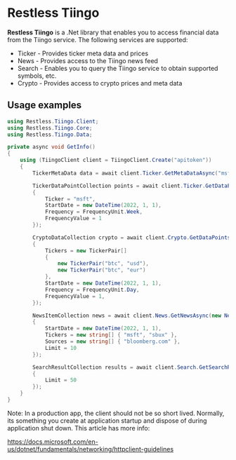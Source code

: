 # Restless Tiingo

**Restless Tiingo** is a .Net library that enables you to access financial data from the Tiingo service.
The following services are supported:

- Ticker - Provides ticker meta data and prices
- News - Provides access to the Tiingo news feed
- Search - Enables you to query the Tiingo service to obtain supported symbols, etc.
- Crypto - Provides access to crypto prices and meta data

## Usage examples

~~~c#
using Restless.Tiingo.Client;
using Restless.Tiingo.Core;
using Restless.Tiingo.Data;

private async void GetInfo()
{
    using (TiingoClient client = TiingoClient.Create("apitoken"))
    {
        TickerMetaData data = await client.Ticker.GetMetaDataAsync("msft");

        TickerDataPointCollection points = await client.Ticker.GetDataPointsAsync(new TickerParameters()
        {
            Ticker = "msft",
            StartDate = new DateTime(2022, 1, 1),
            Frequency = FrequencyUnit.Week,
            FrequencyValue = 1
        });

        CryptoDataCollection crypto = await client.Crypto.GetDataPointsAsync(new CryptoParameters()
        {
            Tickers = new TickerPair[]
            {
                new TickerPair("btc", "usd"),
                new TickerPair("btc", "eur")
            },
            StartDate = new DateTime(2022, 1, 1),
            Frequency = FrequencyUnit.Day,
            FrequencyValue = 1,
        });

        NewsItemCollection news = await client.News.GetNewsAsync(new NewsParameters()
        {
            StartDate = new DateTime(2022, 1, 1),
            Tickers = new string[] { "msft", "sbux" },
            Sources = new string[] { "bloomberg.com" },
            Limit = 10
        });

        SearchResultCollection results = await client.Search.GetSearchResultsAsync("dow jones", new SearchParameters()
        {
            Limit = 50
        });
    }
}
~~~

Note: In a production app, the client should not be so short lived. Normally, its something you create
at application startup and dispose of during application shut down. This article has more info:

https://docs.microsoft.com/en-us/dotnet/fundamentals/networking/httpclient-guidelines
